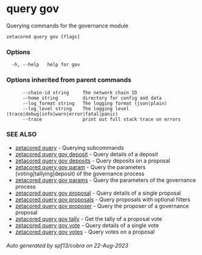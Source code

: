 # query gov

Querying commands for the governance module

```
zetacored query gov [flags]
```

### Options

```
  -h, --help   help for gov
```

### Options inherited from parent commands

```
      --chain-id string     The network chain ID
      --home string         directory for config and data 
      --log_format string   The logging format (json|plain) 
      --log_level string    The logging level (trace|debug|info|warn|error|fatal|panic) 
      --trace               print out full stack trace on errors
```

### SEE ALSO

* [zetacored query](zetacored_query.md)	 - Querying subcommands
* [zetacored query gov deposit](zetacored_query_gov_deposit.md)	 - Query details of a deposit
* [zetacored query gov deposits](zetacored_query_gov_deposits.md)	 - Query deposits on a proposal
* [zetacored query gov param](zetacored_query_gov_param.md)	 - Query the parameters (voting|tallying|deposit) of the governance process
* [zetacored query gov params](zetacored_query_gov_params.md)	 - Query the parameters of the governance process
* [zetacored query gov proposal](zetacored_query_gov_proposal.md)	 - Query details of a single proposal
* [zetacored query gov proposals](zetacored_query_gov_proposals.md)	 - Query proposals with optional filters
* [zetacored query gov proposer](zetacored_query_gov_proposer.md)	 - Query the proposer of a governance proposal
* [zetacored query gov tally](zetacored_query_gov_tally.md)	 - Get the tally of a proposal vote
* [zetacored query gov vote](zetacored_query_gov_vote.md)	 - Query details of a single vote
* [zetacored query gov votes](zetacored_query_gov_votes.md)	 - Query votes on a proposal

###### Auto generated by spf13/cobra on 22-Aug-2023
